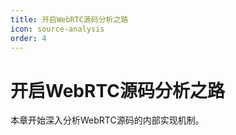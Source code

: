 ```yaml
---
title: 开启WebRTC源码分析之路
icon: source-analysis
order: 4
---
```


# 开启WebRTC源码分析之路

本章开始深入分析WebRTC源码的内部实现机制。
